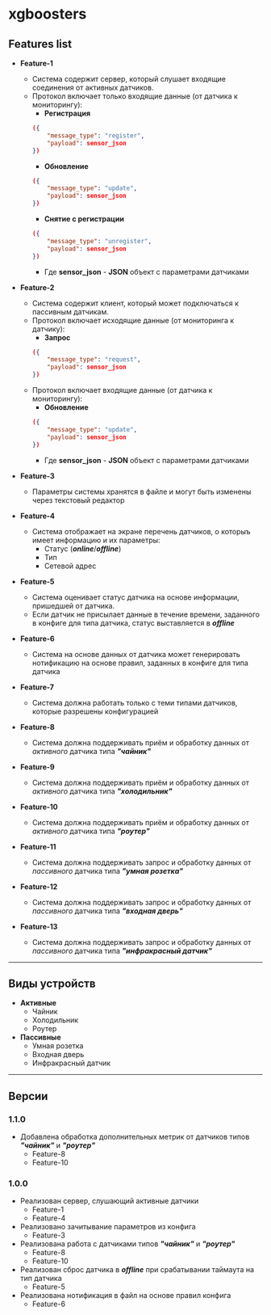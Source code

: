 # xgboosters

## Features list

* **Feature-1**
  * Система содержит сервер, который слушает входящие соединения от активных датчиков.
  * Протокол включает только входящие данные (от датчика к мониторингу):
    * **Регистрация** 
    ```json
    ({
        "message_type": "register", 
        "payload": sensor_json
    })
    ```
    * **Обновление**
    ```json
    ({
        "message_type": "update", 
        "payload": sensor_json
    })
    ``` 
    * **Снятие с регистрации**
    ```json
    ({
        "message_type": "unregister", 
        "payload": sensor_json
    })
    ``` 
    * Где **sensor_json** - **JSON** объект с параметрами датчиками

* **Feature-2**
  * Система содержит клиент, который может подключаться к пассивным датчикам. 
  * Протокол включает исходящие данные (от мониторинга к датчику):
    * **Запрос**
    ```json
    ({
        "message_type": "request", 
        "payload": sensor_json
    })
    ```
  * Протокол включает входящие данные (от датчика к мониторингу):
    * **Обновление**
    ```json
    ({
        "message_type": "update", 
        "payload": sensor_json
    })
    ```
    * Где **sensor_json** - **JSON** объект с параметрами датчиками

* **Feature-3**
  * Параметры системы хранятся в файле и могут быть изменены через текстовый редактор

* **Feature-4**
  * Cистема отображает на экране перечень датчиков, о которыъ имеет информацию и их параметры: 
    * Статус (***online***/***offline***)
    * Тип
    * Сетевой адрес

* **Feature-5**
  * Система оценивает статус датчика на основе информации, пришедшей от датчика.
  * Если датчик не присылает данные в течение времени, заданного в конфиге для типа датчика, статус выставляется в ***offline***

* **Feature-6**
  * Система на основе данных от датчика может генерировать нотификацию на основе правил, заданных в конфиге для типа датчика

* **Feature-7**
  * Система должна работать только с теми типами датчиков, которые разрешены конфигурацией
* **Feature-8**
  * Система должна поддерживать приём и обработку данных от *активного* датчика типа ***"чайник"***
* **Feature-9**
  * Система должна поддерживать приём и обработку данных от *активного* датчика типа ***"холодильник"***
* **Feature-10**
  * Система должна поддерживать приём и обработку данных от *активного* датчика типа ***"роутер"***
* **Feature-11**
  * Система должна поддерживать запрос и обработку данных от *пассивного* датчика типа ***"умная розетка"***
* **Feature-12**
  * Система должна поддерживать запрос и обработку данных от *пассивного* датчика типа ***"входная дверь"***
* **Feature-13**
  * Система должна поддерживать запрос и обработку данных от *пассивного* датчика типа ***"инфракрасный датчик"***

---

## Виды устройств

* **Активные**
  * Чайник
  * Холодильник
  * Роутер
* **Пассивные**
  * Умная розетка
  * Входная дверь
  * Инфракрасный датчик

---

## Версии

### 1.1.0

* Добавлена обработка дополнительных метрик от датчиков типов ***"чайник"*** и ***"роутер"***
  * Feature-8
  * Feature-10

### 1.0.0

* Реализован сервер, слушающий активные датчики
  * Feature-1
  * Feature-4
* Реализовано зачитывание параметров из конфига
  * Feature-3
* Реализована работа с датчиками типов ***"чайник"*** и ***"роутер"***
  * Feature-8
  * Feature-10
* Реализован сброс датчика в ***offline*** при срабатывании таймаута на тип датчика
  * Feature-5
* Реализована нотификация в файл на основе правил конфига
  * Feature-6